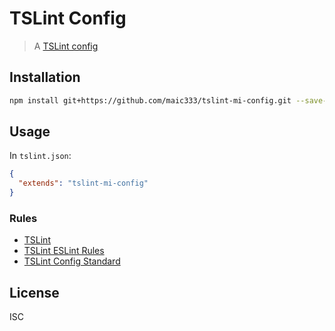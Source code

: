 # TSLint Config

> A [TSLint config](https://palantir.github.io/tslint/usage/configuration/)

## Installation

```sh
npm install git+https://github.com/maic333/tslint-mi-config.git --save-dev
```

## Usage

In `tslint.json`:

```json
{
  "extends": "tslint-mi-config"
}
```

### Rules

* [TSLint](https://www.npmjs.com/package/tslint)
* [TSLint ESLint Rules](https://www.npmjs.com/package/tslint-eslint-rules)
* [TSLint Config Standard](https://www.npmjs.com/package/tslint-config-standard)

## License

ISC
